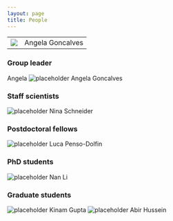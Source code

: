```yaml
---
layout: page
title: People
---
```


| | |
:-------------------------:|:-------------------------:
![](http://placehold.it/150x150)  |  Angela Goncalves

### Group leader
Angela ![placeholder](http://placehold.it/150x150 "Small example image") Angela Goncalves

### Staff scientists
![placeholder](http://placehold.it/150x150 "Small example image") Nina Schneider

### Postdoctoral fellows
![placeholder](http://placehold.it/150x150 "Small example image") Luca Penso-Dolfin

### PhD students
![placeholder](http://placehold.it/150x150 "Small example image") Nan Li

### Graduate students
![placeholder](http://placehold.it/150x150 "Small example image") Kinam Gupta
![placeholder](http://placehold.it/150x150 "Small example image") Abir Hussein 



